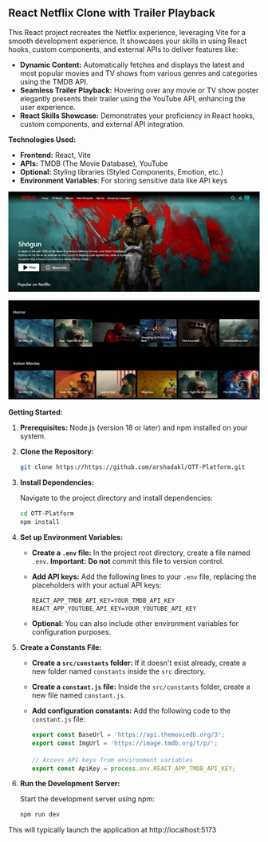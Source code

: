 ## React Netflix Clone with Trailer Playback 

This React project recreates the Netflix experience, leveraging Vite for a smooth development experience. It showcases your skills in using React hooks, custom components, and external APIs to deliver features like:

* **Dynamic Content:** Automatically fetches and displays the latest and most popular movies and TV shows from various genres and categories using the TMDB API.
* **Seamless Trailer Playback:** Hovering over any movie or TV show poster elegantly presents their trailer using the YouTube API, enhancing the user experience.
* **React Skills Showcase:** Demonstrates your proficiency in React hooks, custom components, and external API integration.


**Technologies Used:**

* **Frontend:** React, Vite
* **APIs:** TMDB (The Movie Database), YouTube
* **Optional:** Styling libraries (Styled Components, Emotion, etc.)
* **Environment Variables**: For storing sensitive data like API keys

![](https://github.com/arshadakl/assets/blob/main/ott-home.png?raw=true)

![](https://github.com/arshadakl/assets/blob/main/ott-row.png?raw=true)

**Getting Started:**

1. **Prerequisites:** Node.js (version 18 or later) and npm installed on your system.

2. **Clone the Repository:**

   ```bash
   git clone https://https://github.com/arshadakl/OTT-Platform.git
   ```

3. **Install Dependencies:**

   Navigate to the project directory and install dependencies:

   ```bash
   cd OTT-Platform
   npm install
   ```

4. **Set up Environment Variables:**

   - **Create a `.env` file:** In the project root directory, create a file named `.env`. **Important:** **Do not** commit this file to version control.
   - **Add API keys:** Add the following lines to your `.env` file, replacing the placeholders with your actual API keys:

     ```
     REACT_APP_TMDB_API_KEY=YOUR_TMDB_API_KEY
     REACT_APP_YOUTUBE_API_KEY=YOUR_YOUTUBE_API_KEY
     ```

   - **Optional:** You can also include other environment variables for configuration purposes.

5. **Create a Constants File:**

   - **Create a `src/constants` folder:** If it doesn't exist already, create a new folder named `constants` inside the `src` directory.
   - **Create a `constant.js` file:** Inside the `src/constants` folder, create a new file named `constant.js`.
   - **Add configuration constants:** Add the following code to the `constant.js` file:

     ```javascript
     export const BaseUrl = 'https://api.themoviedb.org/3';
     export const ImgUrl = 'https://image.tmdb.org/t/p/';

     // Access API keys from environment variables
     export const ApiKey = process.env.REACT_APP_TMDB_API_KEY;
     ```

6. **Run the Development Server:**

   Start the development server using npm:

   ```bash
   npm run dev
   ```

This will typically launch the application at http://localhost:5173

